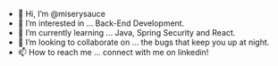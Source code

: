 - 👋 Hi, I’m @miserysauce
- 👀 I’m interested in ... Back-End Development.
- 🌱 I’m currently learning ... Java, Spring Security and React.
- 💞️ I’m looking to collaborate on ... the bugs that keep you up at night.
- 📫 How to reach me ... connect with me on linkedin!

<!---
miserysauce/miserysauce is a ✨ special ✨ repository because its `README.md` (this file) appears on your GitHub profile.
You can click the Preview link to take a look at your changes.
--->
